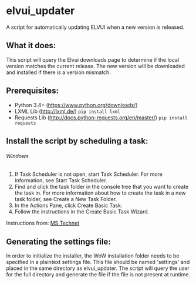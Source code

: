 
# elvui_updater
A script for automatically updating ELVUI when a new version is released.

## What it does:
This script will query the Elvui downloads page to determine if the local version matches the current release. The new version will be downloaded and installed if there is a version mismatch.

## Prerequisites:
- Python 3.4+ (https://www.python.org/downloads/)
- LXML Lib (http://lxml.de/) `pip install lxml`
- Requests Lib (http://docs.python-requests.org/en/master/) `pip install requests`

## Install the script by scheduling a task:
###### Windows
1. If Task Scheduler is not open, start Task Scheduler. For more information, see Start Task Scheduler.
2. Find and click the task folder in the console tree that you want to create the task in. For more information about how to create the task in a new task folder, see Create a New Task Folder.
3. In the Actions Pane, click Create Basic Task.
4. Follow the instructions in the Create Basic Task Wizard.
    
Instructions from: [MS Technet](https://technet.microsoft.com/en-us/library/cc748993(v=ws.11).aspx#BKMK_winui)

## Generating the settings file:
In order to initialize the installer, the WoW installation folder needs to be specified in a plaintext settings file. This file should be named 'settings' and placed in the same directory as elvui_updater. The script will query the user for the full directory and generate the file if the file is not present at runtime.
